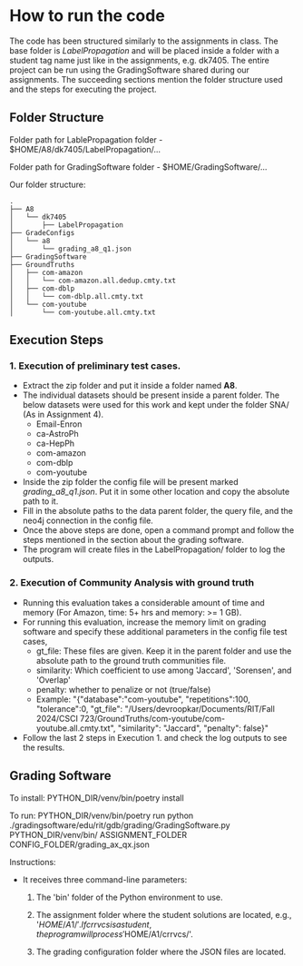 # How to run the code
The code has been structured similarly to the assignments in class. The base folder is *LabelPropagation* and will be placed inside a folder with a student tag name just like in the assignments, e.g. dk7405. The entire project can be run using the GradingSoftware shared during our assignments. The succeeding sections mention the folder structure used and the steps for executing the project.

## Folder Structure
Folder path for LablePropagation folder - $HOME/A8/dk7405/LabelPropagation/...

Folder path for GradingSoftware folder - $HOME/GradingSoftware/...

Our folder structure:
```
.
├── A8
│   └── dk7405
│       ├── LabelPropagation
├── GradeConfigs
│   └── a8
│       └── grading_a8_q1.json
├── GradingSoftware
├── GroundTruths
│   ├── com-amazon
│   │   └── com-amazon.all.dedup.cmty.txt
│   ├── com-dblp
│   │   └── com-dblp.all.cmty.txt
│   └── com-youtube
│       └── com-youtube.all.cmty.txt
```

## Execution Steps
 ### 1. Execution of preliminary test cases.
 - Extract the zip folder and put it inside a folder named **A8**.
 - The individual datasets should be present inside a parent folder. The below datasets were used for this work and kept under the folder SNA/ (As in Assignment 4).
	- Email-Enron
	- ca-AstroPh
	- ca-HepPh
	- com-amazon
	- com-dblp
	- com-youtube
 - Inside the zip folder the config file will be present marked *grading_a8_q1.json*. Put it in some other location and copy the absolute path to it.
 - Fill in the absolute paths to the data parent folder, the query file, and the neo4j connection in the config file.
 - Once the above steps are done, open a command prompt and follow the steps mentioned in the section about the grading software.
 - The program will create files in the LabelPropagation/ folder to log the outputs.
   
 ### 2. Execution of Community Analysis with ground truth
 - Running this evaluation takes a considerable amount of time and memory (For Amazon, time: 5+ hrs and memory: >= 1 GB).
 - For running this evaluation, increase the memory limit on grading software and specify these additional parameters in the config file test cases,
 	- gt_file: These files are given. Keep it in the parent folder and use the absolute path to the ground truth communities file.
	- similarity: Which coefficient to use among 'Jaccard', 'Sorensen', and 'Overlap'
	- penalty: whether to penalize or not (true/false)
  	- Example: "{\"database\":\"com-youtube\", \"repetitions\":100, \"tolerance\":0, \"gt_file\": \"/Users/devroopkar/Documents/RIT/Fall 2024/CSCI 723/GroundTruths/com-youtube/com-youtube.all.cmty.txt\", \"similarity\": \"Jaccard\", \"penalty\": false}"
- Follow the last 2 steps in Execution 1. and check the log outputs to see the results.
   	

## Grading Software
To install: 
PYTHON_DIR/venv/bin/poetry install

To run:
PYTHON_DIR/venv/bin/poetry run python ./gradingsoftware/edu/rit/gdb/grading/GradingSoftware.py PYTHON_DIR/venv/bin/ ASSIGNMENT_FOLDER CONFIG_FOLDER/grading_ax_qx.json


Instructions:

- It receives three command-line parameters:
	1) The 'bin' folder of the Python environment to use.

	2) The assignment folder where the student solutions are located, e.g., '$HOME/A1/'. If crrvcs is a student, the program will process '$HOME/A1/crrvcs/'.

	3) The grading configuration folder where the JSON files are located.
